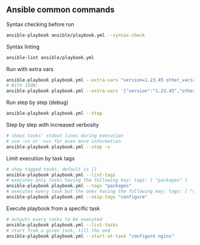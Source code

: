 ## Ansible common commands

Syntax checking before run
```bash
ansible-playbook ansible/playbook.yml --syntax-check
```

Syntax linting
```bash
ansible-lint ansible/playbook.yml
```

Run with extra vars 
```bash
ansible-playbook playbook.yml --extra-vars "version=1.23.45 other_variable=foo"
# With JSON: 
ansible-playbook playbook.yml --extra-vars '{"version":"1.23.45","other_variable":"foo"}'
```

Run step by step (debug)
```bash
ansible-playbook playbook.yml --step
```

Step by step with increased verbosity 
```bash
# shows tasks' stdout lines during execution 
# use -vv or -vvv for even more information
ansible-playbook playbook.yml --step -v 
```

Limit execution by task tags
```bash
# show tagged tasks, default is []
ansible-playbook playbook.yml --list-tags 
# executes only tasks having the following key: tags: [ "packages" ] 
ansible-playbook playbook.yml --tags "packages" 
# executes every task but the ones having the following key: tags: [ "configure" ] 
ansible-playbook playbook.yml --skip-tags "configure"
```

Execute playbook from a specific task
```bash
# outputs every tasks to be executed
ansible-playbook playbook.yml --list-tasks
# start from a given task, till the end
ansible-playbook playbook.yml --start-at-task "configure nginx" 
```

